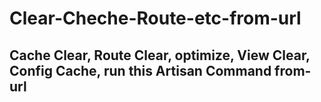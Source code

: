 # Clear-Cheche-Route-etc-from-url
## Cache Clear, Route Clear, optimize, View Clear, Config Cache, run this Artisan Command  from-url




